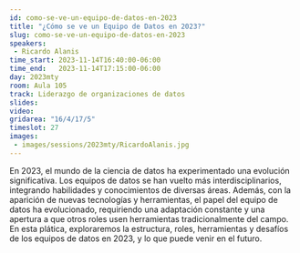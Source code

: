 ```yaml
---
id: como-se-ve-un-equipo-de-datos-en-2023
title: "¿Cómo se ve un Equipo de Datos en 2023?"
slug: como-se-ve-un-equipo-de-datos-en-2023
speakers:
 - Ricardo Alanis
time_start: 2023-11-14T16:40:00-06:00
time_end:   2023-11-14T17:15:00-06:00
day: 2023mty
room: Aula 105
track: Liderazgo de organizaciones de datos
slides: 
video: 
gridarea: "16/4/17/5"
timeslot: 27
images:
 - images/sessions/2023mty/RicardoAlanis.jpg
---
```



En 2023, el mundo de la ciencia de datos ha experimentado una evolución significativa. Los equipos de datos se han vuelto más interdisciplinarios, integrando habilidades y conocimientos de diversas áreas. Además, con la aparición de nuevas tecnologías y herramientas, el papel del equipo de datos ha evolucionado, requiriendo una adaptación constante y una apertura a que otros roles usen herramientas tradicionalmente del campo.  En esta plática, exploraremos la estructura, roles, herramientas y desafíos de los equipos de datos en 2023, y lo que puede venir en el futuro.

